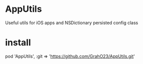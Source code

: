 AppUtils
========

Useful utils for iOS apps and NSDictionary persisted config class

install
========

pod 'AppUtils', :git => 'https://github.com/GrahO23/AppUtils.git'
